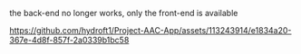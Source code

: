 the back-end no longer works, only the front-end is available


https://github.com/hydroft1/Project-AAC-App/assets/113243914/e1834a20-367e-4d8f-857f-2a0339b1bc58


